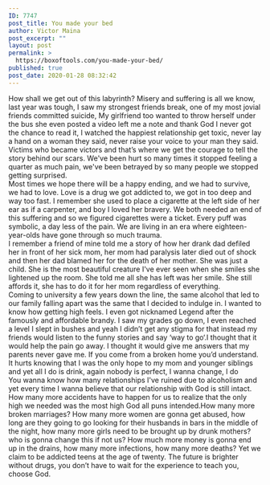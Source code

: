 ```yaml
---
ID: 7747
post_title: You made your bed
author: Victor Maina
post_excerpt: ""
layout: post
permalink: >
  https://boxoftools.com/you-made-your-bed/
published: true
post_date: 2020-01-28 08:32:42
---
```

<!-- wp:paragraph -->
<p>How shall we get out of this labyrinth? Misery and suffering is all we know, last year was tough, I saw my strongest friends break, one of my most jovial friends committed suicide, My girlfriend too wanted to throw herself under the bus she even posted a video left me a note and thank God I never got the chance to read it, I watched the happiest relationship get toxic, never lay a hand on a woman they said, never raise your voice to your man they said. Victims who became victors and that’s where we get the courage to tell the story behind our scars. We've been hurt so many times it stopped feeling a quarter as much pain, we've been betrayed by so many people we stopped getting surprised.<br> Most times we hope there will be a happy ending, and we had to survive, we had to love. Love is a drug we got addicted to, we got in too deep and way too fast. I remember she used to place a cigarette at the left side of her ear as if a carpenter, and boy I loved her bravery. We both needed an end of this suffering and so we figured cigarettes were a ticket. Every puff was symbolic, a day less of the pain. We are living in an era where eighteen-year-olds have gone through so much trauma.<br> I remember a friend of mine told me a story of how her drank dad defiled her in front of her sick mom, her mom had paralysis later died out of shock and then her dad blamed her for the death of her mother. She was just a child. She is the most beautiful creature I've ever seen when she smiles she lightened up the room. She told me all she has left was her smile. She still affords it, she has to do it for her mom regardless of everything.<br> Coming to university a few years down the line, the same alcohol that led to our family falling apart was the same that I decided to indulge in. I wanted to know how getting high feels. I even got nicknamed Legend after the famously and affordable brandy. I saw my grades go down, I even reached a level I slept in bushes and yeah I didn’t get any stigma for that instead my friends would listen to the funny stories and say ‘way to go‘.I thought that it would help the pain go away. I thought it would give me answers that my parents never gave me. If you come from a broken home you’d understand. It hurts knowing that I was the only hope to my mom and younger siblings and yet all I do is drink, again nobody is perfect, I wanna change, I do <br> You wanna know how many relationships I've ruined due to alcoholism and yet every time I wanna believe that our relationship with God is still intact. How many more accidents have to happen for us to realize that the only high we needed was the most high God all puns intended.How many more broken marriages? How many more women are gonna get abused, how long are they going to go looking for their husbands in bars in the middle of the night, how many more girls need to be brought up by drunk mothers? who is gonna change this if not us? How much more money is gonna end up in the drains, how many more infections, how many more deaths? Yet we claim to be addicted teens at the age of twenty. The future is brighter without drugs, you don’t have to wait for the experience to teach you, choose God.</p>
<!-- /wp:paragraph -->

<!-- wp:image {"id":7756,"sizeSlug":"large"} -->
<figure class="wp-block-image size-large"><img src="https://boxoftools.com/wp-content/uploads/2020/01/labyrinth-3.jpeg" alt="" class="wp-image-7756"/></figure>
<!-- /wp:image -->